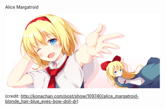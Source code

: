 Alice Margatroid

![](alice_margatroid.png)

(credit: http://konachan.com/post/show/109740/alice_margatroid-blonde_hair-blue_eyes-bow-doll-dr)
